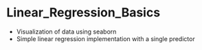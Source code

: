 # Linear_Regression_Basics

- Visualization of data using seaborn
- Simple linear regression implementation with a single predictor




